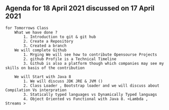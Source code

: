 
## Agenda for 18 April 2021 discussed on 17 April 2021       

    for Tomorrows Class
        What we have done ?
            1. Introduction to git & git hub
            2. Create a Repository
            3. Created a branch 
        We will complete Github
            1. Mrging We will see how to contribute Opensourse Projects 
            2. github Profile is a Technical Timeline 
            3. Github is also a platform though which companies may see my skills on basis of the contribution
        
        We will Start with Java 8 
            1. We will discuss JDK JRE & JVM ()
            2. Class Loader , Bootstrap loader and we will discuss about Compilation Vs interpration 
            3. Statically typed languages vs Dynamically Typed languags 
            4. Object Oriented vs Functional with Java 8. <Lambda , Streams >

            

    

